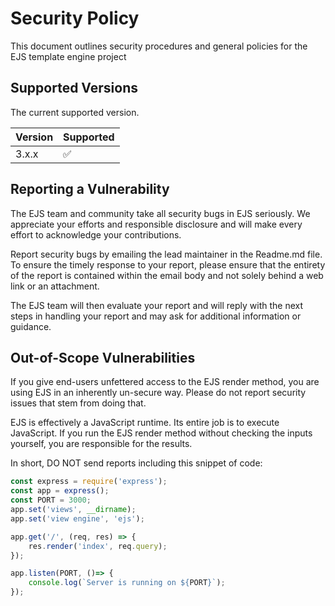 # Security Policy
This document outlines security procedures and general policies for the EJS template engine project

## Supported Versions

The current supported version.

| Version | Supported          |
| ------- | ------------------ |
| 3.x.x   | :white_check_mark: |

## Reporting a Vulnerability
The EJS team and community take all security bugs in EJS seriously. 
We appreciate your efforts and responsible disclosure and will make every effort to acknowledge your contributions.

Report security bugs by emailing the lead maintainer in the Readme.md file.
To ensure the timely response to your report, please ensure that the entirety of the report is contained within the email body and not solely behind a web link or an attachment.

The EJS team will then evaluate your report and will reply with the next steps in handling your report and may ask for additional information or guidance.

## Out-of-Scope Vulnerabilities
If you give end-users unfettered access to the EJS render method, you are using EJS in an inherently un-secure way. Please do not report security issues that stem from doing that.

EJS is effectively a JavaScript runtime. Its entire job is to execute JavaScript. If you run the EJS render method without checking the inputs yourself, you are responsible for the results.

In short, DO NOT send reports including this snippet of code:

```javascript
const express = require('express');
const app = express();
const PORT = 3000;
app.set('views', __dirname);
app.set('view engine', 'ejs');

app.get('/', (req, res) => {
    res.render('index', req.query);
});

app.listen(PORT, ()=> {
    console.log(`Server is running on ${PORT}`);
});
```
